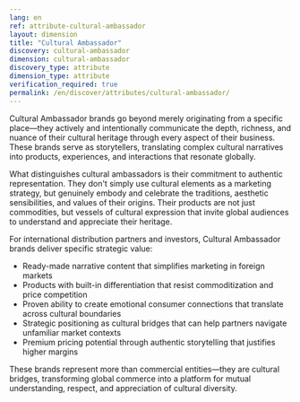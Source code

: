 ```yaml
---
lang: en
ref: attribute-cultural-ambassador
layout: dimension
title: "Cultural Ambassador"
discovery: cultural-ambassador
dimension: cultural-ambassador
discovery_type: attribute
dimension_type: attribute
verification_required: true
permalink: /en/discover/attributes/cultural-ambassador/
---
```


Cultural Ambassador brands go beyond merely originating from a specific place—they actively and intentionally communicate the depth, richness, and nuance of their cultural heritage through every aspect of their business. These brands serve as storytellers, translating complex cultural narratives into products, experiences, and interactions that resonate globally.

What distinguishes cultural ambassadors is their commitment to authentic representation. They don't simply use cultural elements as a marketing strategy, but genuinely embody and celebrate the traditions, aesthetic sensibilities, and values of their origins. Their products are not just commodities, but vessels of cultural expression that invite global audiences to understand and appreciate their heritage.

For international distribution partners and investors, Cultural Ambassador brands deliver specific strategic value:
- Ready-made narrative content that simplifies marketing in foreign markets
- Products with built-in differentiation that resist commoditization and price competition
- Proven ability to create emotional consumer connections that translate across cultural boundaries
- Strategic positioning as cultural bridges that can help partners navigate unfamiliar market contexts
- Premium pricing potential through authentic storytelling that justifies higher margins

These brands represent more than commercial entities—they are cultural bridges, transforming global commerce into a platform for mutual understanding, respect, and appreciation of cultural diversity.
